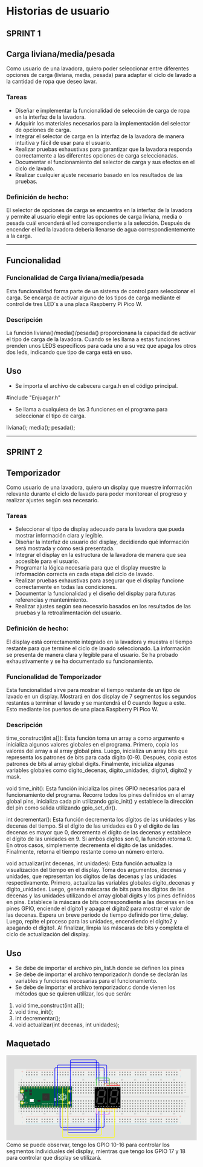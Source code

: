 # Historias de usuario

## SPRINT 1

## Carga liviana/media/pesada
Como usuario de una lavadora, quiero poder seleccionar entre diferentes opciones de carga (liviana, media, pesada) para adaptar el ciclo de lavado a la cantidad de ropa que deseo lavar.

### Tareas
- Diseñar e implementar la funcionalidad de selección de carga de ropa en la interfaz de la lavadora.
- Adquirir los materiales necesarios para la implementación del selector de opciones de carga.
- Integrar el selector de carga en la interfaz de la lavadora de manera intuitiva y fácil de usar para el usuario.
- Realizar pruebas exhaustivas para garantizar que la lavadora responda correctamente a las diferentes opciones de carga seleccionadas.
- Documentar el funcionamiento del selector de carga y sus efectos en el ciclo de lavado.
- Realizar cualquier ajuste necesario basado en los resultados de las pruebas.

### Definición de hecho:
El selector de opciones de carga se encuentra en la interfaz de la lavadora y permite al usuario elegir entre las opciones de carga liviana, media o pesada cuál encenderá el led correspondiente a la selección. Después de encender el led la lavadora debería llenarse de agua correspondientemente a la carga.


---
##  Funcionalidad 
### Funcionalidad de Carga liviana/media/pesada
Esta funcionalidad forma parte de un sistema de control para seleccionar el carga. Se encarga de activar alguno de los tipos de carga mediante el control de tres LED´s a una placa Raspberry Pi Pico W.

### Descripción
La función liviana()/media()/pesada() proporcionana la capacidad de activar el tipo de carga de la lavadora. Cuando se les llama a estas funciones prenden unos LEDS especificos para cada uno a su vez que apaga los otros dos leds, indicando que tipo de carga está en uso.

## Uso
- Se importa el archivo de cabecera carga.h en el código principal.

#include "Enjuagar.h"

- Se llama a cualquiera de las 3 funciones en el programa para seleccionar el tipo de carga.

liviana();
media();
pesada();

---
## SPRINT 2

## Temporizador
Como usuario de una lavadora, quiero un display que muestre información relevante durante el ciclo de lavado para poder monitorear el progreso y realizar ajustes según sea necesario.

### Tareas
- Seleccionar el tipo de display adecuado para la lavadora que pueda mostrar información clara y legible.
- Diseñar la interfaz de usuario del display, decidiendo qué información será mostrada y cómo será presentada.
- Integrar el display en la estructura de la lavadora de manera que sea accesible para el usuario.
- Programar la lógica necesaria para que el display muestre la información correcta en cada etapa del ciclo de lavado.
- Realizar pruebas exhaustivas para asegurar que el display funcione correctamente en todas las condiciones.
- Documentar la funcionalidad y el diseño del display para futuras referencias y mantenimiento.
- Realizar ajustes según sea necesario basados en los resultados de las pruebas y la retroalimentación del usuario.


### Definición de hecho:
El display está correctamente integrado en la lavadora y muestra el tiempo restante para que termine el ciclo de lavado seleccionado. La información se presenta de manera clara y legible para el usuario. Se ha probado exhaustivamente y se ha documentado su funcionamiento.

### Funcionalidad de Temporizador
Esta funcionalidad sirve para mostrar el tiempo restante de un tipo de lavado en un display. Mostrará en dos display de 7 segmentos los segundos restantes a terminar el lavado y se mantendrá el 0 cuando llegue a este. Esto mediante los puertos de una placa Raspberry Pi Pico W.

### Descripción
time_construct(int a[]): Esta función toma un array a como argumento e inicializa algunos valores globales en el programa. Primero, copia los valores del array a al array global pins. Luego, inicializa un array bits que representa los patrones de bits para cada dígito (0-9). Después, copia estos patrones de bits al array global digits. Finalmente, inicializa algunas variables globales como digito_decenas, digito_unidades, digito1, digito2 y mask.

void time_init(): Esta función inicializa los pines GPIO necesarios para el funcionamiento del programa. Recorre todos los pines definidos en el array global pins, inicializa cada pin utilizando gpio_init() y establece la dirección del pin como salida utilizando gpio_set_dir().

int decrementar(): Esta función decrementa los dígitos de las unidades y las decenas del tiempo. Si el dígito de las unidades es 0 y el dígito de las decenas es mayor que 0, decrementa el dígito de las decenas y establece el dígito de las unidades en 9. Si ambos dígitos son 0, la función retorna 0. En otros casos, simplemente decrementa el dígito de las unidades. Finalmente, retorna el tiempo restante como un número entero.

void actualizar(int decenas, int unidades): Esta función actualiza la visualización del tiempo en el display. Toma dos argumentos, decenas y unidades, que representan los dígitos de las decenas y las unidades respectivamente. Primero, actualiza las variables globales digito_decenas y digito_unidades. Luego, genera máscaras de bits para los dígitos de las decenas y las unidades utilizando el array global digits y los pines definidos en pins. Establece la máscara de bits correspondiente a las decenas en los pines GPIO, enciende el dígito1 y apaga el dígito2 para mostrar el valor de las decenas. Espera un breve periodo de tiempo definido por time_delay. Luego, repite el proceso para las unidades, encendiendo el dígito2 y apagando el dígito1. Al finalizar, limpia las máscaras de bits y completa el ciclo de actualización del display.


## Uso
- Se debe de importar el archivo pin_list.h donde se definen los pines
- Se debe de importar el archivo temporizador.h donde se declarán las variables y funciones necesarias para el funcionamiento.
- Se debe de importar el archivo temporizador.c donde vienen los métodos que se quieren utilizar, los que serán:
 1) void time_construct(int a[]);
 2) void time_init();
 3) int decrementar();
 4) void actualizar(int decenas, int unidades);

## Maquetado
![alt text](image.png)
Como se puede observar, tengo los GPIO 10-16 para controlar los segmentos individuales del display, mientras que tengo los GPIO 17 y 18 para controlar que display se utilizará.